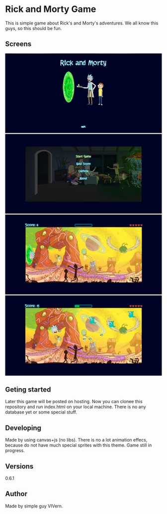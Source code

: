 # Rick and Morty Game
This is simple game about Rick's and Morty's adventures. We all know this guys, so this should be fun.

## Screens

![](screenshots/screen1.png?raw=true)
![](screenshots/screen2.png?raw=true)
![](screenshots/screen3.png?raw=true)
![](screenshots/screen4.png?raw=true)

## Geting started
Later this game will be posted on hosting. Now you can clonee this repository and run index.html on your local machine. There is no any database yet or some special stuff.

## Developing
Made by using canvas+js (no libs). There is no a lot animation effecs, because do not have much special sprites with this theme. Game still in progress.

## Versions
0.6.1

## Author
Made by simple guy VIVern.
